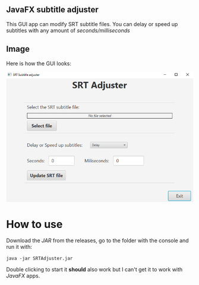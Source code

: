 ## JavaFX subtitle adjuster

This GUI app can modify SRT subtitle files. You can delay or speed 
up subtitles with any amount of *seconds/milliseconds*

## Image

Here is how the GUI looks:

![GUI](/demo_images/gui.png)

# How to use 

Download the *JAR* from the releases, go to the folder with the console and run it with: 

```
java -jar SRTAdjuster.jar
```

Double clicking to start it **should** also work but I can't get it to work with *JavaFX* apps.